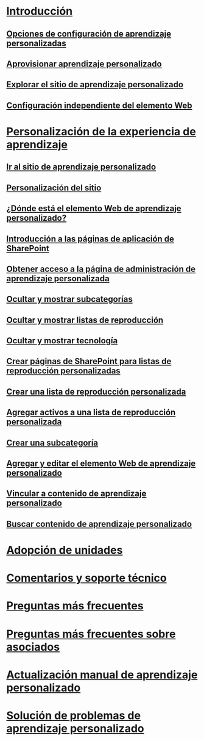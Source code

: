 # [Introducción](index.md)
## [Opciones de configuración de aprendizaje personalizadas](custom_setupoptions.md)
## [Aprovisionar aprendizaje personalizado](custom_provision.md)
## [Explorar el sitio de aprendizaje personalizado](custom_exploresite.md)
## [Configuración independiente del elemento Web](custom_manualsetup.md)
# [Personalización de la experiencia de aprendizaje](custom_overview.md)
## [Ir al sitio de aprendizaje personalizado](custom_goto.md)
## [Personalización del sitio](custom_edithelp.md)
## [¿Dónde está el elemento Web de aprendizaje personalizado?](custom_whereiswebpart.md)
## [Introducción a las páginas de aplicación de SharePoint](custom_apppages.md)
## [Obtener acceso a la página de administración de aprendizaje personalizada](custom_accessadmin.md)
## [Ocultar y mostrar subcategorías](custom_hideshowsub.md)
## [Ocultar y mostrar listas de reproducción](custom_hideshowplaylists.md)
## [Ocultar y mostrar tecnología](custom_hideshowtech.md)
## [Crear páginas de SharePoint para listas de reproducción personalizadas](custom_createnewpage.md)
## [Crear una lista de reproducción personalizada](custom_createnewplaylist.md)
## [Agregar activos a una lista de reproducción personalizada](custom_addassets.md)
## [Crear una subcategoría](custom_createnewcat.md)
## [Agregar y editar el elemento Web de aprendizaje personalizado](custom_addwebpart.md)
## [Vincular a contenido de aprendizaje personalizado](custom_linking.md)
## [Buscar contenido de aprendizaje personalizado](custom_search.md)
# [Adopción de unidades](driveadoption.md)
# [Comentarios y soporte técnico](feedback.md)
# [Preguntas más frecuentes](faq.md)
# [Preguntas más frecuentes sobre asociados](custom_partner.md)
# [Actualización manual de aprendizaje personalizado](custom_upgrade.md)
# [Solución de problemas de aprendizaje personalizado](custom_troubleshooting.md)